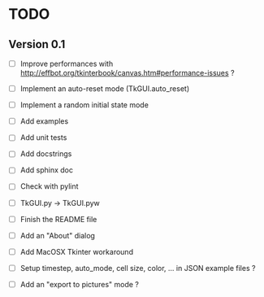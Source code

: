 # TODO

## Version 0.1

- [ ] Improve performances with http://effbot.org/tkinterbook/canvas.htm#performance-issues ?
- [ ] Implement an auto-reset mode (TkGUI.auto_reset)
- [ ] Implement a random initial state mode
- [ ] Add examples
- [ ] Add unit tests
- [ ] Add docstrings
- [ ] Add sphinx doc
- [ ] Check with pylint
- [ ] TkGUI.py -> TkGUI.pyw
- [ ] Finish the README file
- [ ] Add an "About" dialog
- [ ] Add MacOSX Tkinter workaround
- [ ] Setup timestep, auto_mode, cell size, color, ... in JSON example files ?
- [ ] Add an "export to pictures" mode ?

